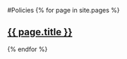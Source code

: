 #Policies
{% for page in site.pages %}
  <article>
    <h2>
      <a href="{{ page.url }}">
        {{ page.title }}
      </a>
    </h2>
  </article>
{% endfor %}
